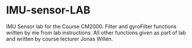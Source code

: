 # IMU-sensor-LAB
IMU Sensor lab for the Course CM2000. Filter and gyroFilter functions written by me from lab instructions.
All other functions given as part of lab and written by course lecturer Jonas Willén.
